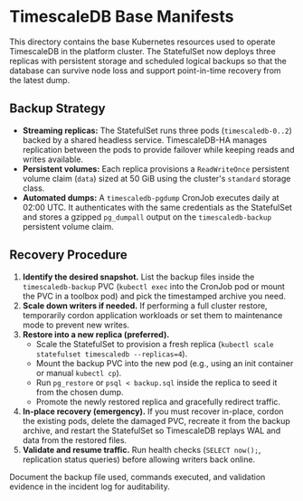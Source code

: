 # TimescaleDB Base Manifests

This directory contains the base Kubernetes resources used to operate TimescaleDB in the platform cluster. The StatefulSet now deploys three replicas with persistent storage and scheduled logical backups so that the database can survive node loss and support point-in-time recovery from the latest dump.

## Backup Strategy

- **Streaming replicas:** The StatefulSet runs three pods (`timescaledb-0..2`) backed by a shared headless service. TimescaleDB-HA manages replication between the pods to provide failover while keeping reads and writes available.
- **Persistent volumes:** Each replica provisions a `ReadWriteOnce` persistent volume claim (`data`) sized at 50&nbsp;GiB using the cluster's `standard` storage class.
- **Automated dumps:** A `timescaledb-pgdump` CronJob executes daily at 02:00 UTC. It authenticates with the same credentials as the StatefulSet and stores a gzipped `pg_dumpall` output on the `timescaledb-backup` persistent volume claim.

## Recovery Procedure

1. **Identify the desired snapshot.** List the backup files inside the `timescaledb-backup` PVC (`kubectl exec` into the CronJob pod or mount the PVC in a toolbox pod) and pick the timestamped archive you need.
2. **Scale down writers if needed.** If performing a full cluster restore, temporarily cordon application workloads or set them to maintenance mode to prevent new writes.
3. **Restore into a new replica (preferred).**
   - Scale the StatefulSet to provision a fresh replica (`kubectl scale statefulset timescaledb --replicas=4`).
   - Mount the backup PVC into the new pod (e.g., using an init container or manual `kubectl cp`).
   - Run `pg_restore` or `psql < backup.sql` inside the replica to seed it from the chosen dump.
   - Promote the newly restored replica and gracefully redirect traffic.
4. **In-place recovery (emergency).** If you must recover in-place, cordon the existing pods, delete the damaged PVC, recreate it from the backup archive, and restart the StatefulSet so TimescaleDB replays WAL and data from the restored files.
5. **Validate and resume traffic.** Run health checks (`SELECT now();`, replication status queries) before allowing writers back online.

Document the backup file used, commands executed, and validation evidence in the incident log for auditability.
